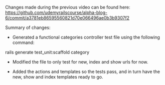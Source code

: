 Changes made during the previous video can be found here: https://github.com/udemyrailscourse/alpha-blog-6/commit/a3781eb86595560821d70e066496ae0b3b9307f2

Summary of changes:

- Generated a functional categories controller test file using the following command: 

rails generate test_unit:scaffold category

- Modified the file to only test for new, index and show urls for now.

- Added the actions and templates so the tests pass, and in turn have the new, show and index templates ready to go.
